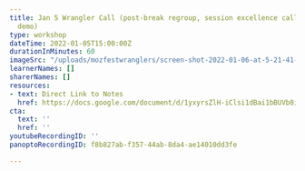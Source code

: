 ```yaml
---
title: Jan 5 Wrangler Call (post-break regroup, session excellence calls, scheduling
  demo)
type: workshop
dateTime: 2022-01-05T15:00:00Z
durationInMinutes: 60
imageSrc: "/uploads/mozfestwranglers/screen-shot-2022-01-06-at-5-21-41-pm.png"
learnerNames: []
sharerNames: []
resources:
- text: Direct Link to Notes
  href: https://docs.google.com/document/d/1yxyrsZlH-iClsi1dBai1bBUVb0iH4fzyIWxIotDMc58/edit#bookmark=id.dqhge6gz7y88
cta:
  text: ''
  href: ''
youtubeRecordingID: ''
panoptoRecordingID: f8b827ab-f357-44ab-8da4-ae14010dd3fe

---
```


